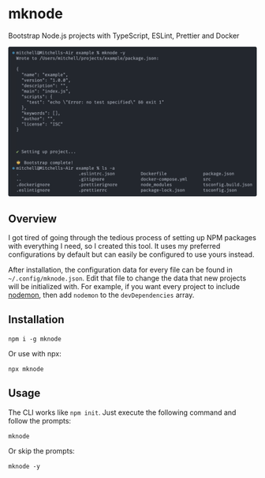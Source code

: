 # mknode

Bootstrap Node.js projects with TypeScript, ESLint, Prettier and Docker

![Example](./example.svg)

## Overview

I got tired of going through the tedious process of setting up NPM packages with everything I need, so I created this tool. It uses my preferred configurations by default but can easily be configured to use yours instead.

After installation, the configuration data for every file can be found in `~/.config/mknode.json`. Edit that file to change the data that new projects will be initialized with. For example, if you want every project to include [nodemon](https://www.npmjs.com/package/nodemon), then add `nodemon` to the `devDependencies` array.

## Installation

```
npm i -g mknode
```

Or use with npx:

```
npx mknode
```

## Usage

The CLI works like `npm init`. Just execute the following command and follow the prompts:

```
mknode
```

Or skip the prompts:

```
mknode -y
```
